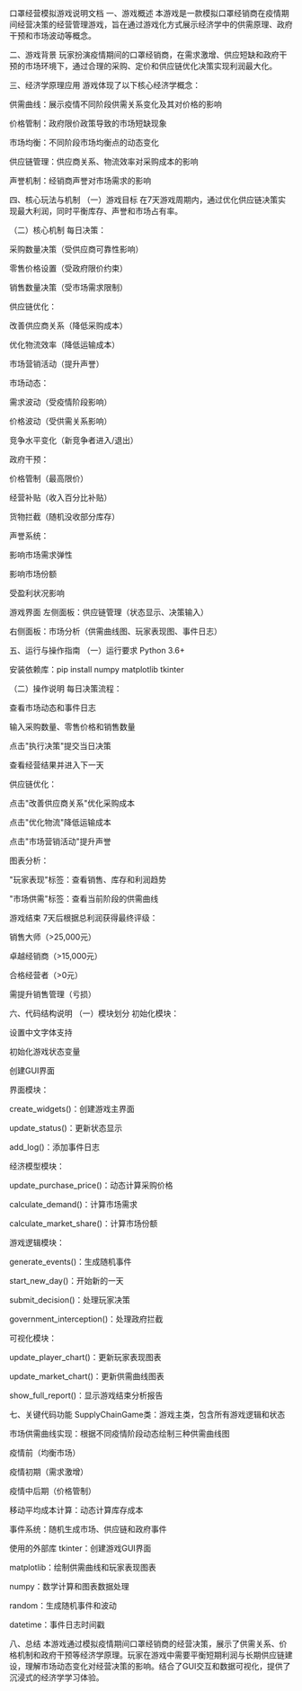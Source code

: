 口罩经营模拟游戏说明文档
一、游戏概述
本游戏是一款模拟口罩经销商在疫情期间经营决策的经营管理游戏，旨在通过游戏化方式展示经济学中的供需原理、政府干预和市场波动等概念。

二、游戏背景
玩家扮演疫情期间的口罩经销商，在需求激增、供应短缺和政府干预的市场环境下，通过合理的采购、定价和供应链优化决策实现利润最大化。

三、经济学原理应用
游戏体现了以下核心经济学概念：

供需曲线：展示疫情不同阶段供需关系变化及其对价格的影响

价格管制：政府限价政策导致的市场短缺现象

市场均衡：不同阶段市场均衡点的动态变化

供应链管理：供应商关系、物流效率对采购成本的影响

声誉机制：经销商声誉对市场需求的影响

四、核心玩法与机制
（一）游戏目标
在7天游戏周期内，通过优化供应链决策实现最大利润，同时平衡库存、声誉和市场占有率。

（二）核心机制
每日决策：

采购数量决策（受供应商可靠性影响）

零售价格设置（受政府限价约束）

销售数量决策（受市场需求限制）

供应链优化：

改善供应商关系（降低采购成本）

优化物流效率（降低运输成本）

市场营销活动（提升声誉）

市场动态：

需求波动（受疫情阶段影响）

价格波动（受供需关系影响）

竞争水平变化（新竞争者进入/退出）

政府干预：

价格管制（最高限价）

经营补贴（收入百分比补贴）

货物拦截（随机没收部分库存）

声誉系统：

影响市场需求弹性

影响市场份额

受盈利状况影响

游戏界面
左侧面板：供应链管理（状态显示、决策输入）

右侧面板：市场分析（供需曲线图、玩家表现图、事件日志）

五、运行与操作指南
（一）运行要求
Python 3.6+

安装依赖库：pip install numpy matplotlib tkinter

（二）操作说明
每日决策流程：

查看市场动态和事件日志

输入采购数量、零售价格和销售数量

点击"执行决策"提交当日决策

查看经营结果并进入下一天

供应链优化：

点击"改善供应商关系"优化采购成本

点击"优化物流"降低运输成本

点击"市场营销活动"提升声誉

图表分析：

"玩家表现"标签：查看销售、库存和利润趋势

"市场供需"标签：查看当前阶段的供需曲线

游戏结束
7天后根据总利润获得最终评级：

销售大师（>25,000元）

卓越经销商（>15,000元）

合格经营者（>0元）

需提升销售管理（亏损）

六、代码结构说明
（一）模块划分
初始化模块：

设置中文字体支持

初始化游戏状态变量

创建GUI界面

界面模块：

create_widgets()：创建游戏主界面

update_status()：更新状态显示

add_log()：添加事件日志

经济模型模块：

update_purchase_price()：动态计算采购价格

calculate_demand()：计算市场需求

calculate_market_share()：计算市场份额

游戏逻辑模块：

generate_events()：生成随机事件

start_new_day()：开始新的一天

submit_decision()：处理玩家决策

government_interception()：处理政府拦截

可视化模块：

update_player_chart()：更新玩家表现图表

update_market_chart()：更新供需曲线图表

show_full_report()：显示游戏结束分析报告

七、关键代码功能
SupplyChainGame类：游戏主类，包含所有游戏逻辑和状态

市场供需曲线实现：根据不同疫情阶段动态绘制三种供需曲线图

疫情前（均衡市场）

疫情初期（需求激增）

疫情中后期（价格管制）

移动平均成本计算：动态计算库存成本

事件系统：随机生成市场、供应链和政府事件

使用的外部库
tkinter：创建游戏GUI界面

matplotlib：绘制供需曲线和玩家表现图表

numpy：数学计算和图表数据处理

random：生成随机事件和波动

datetime：事件日志时间戳

八、总结
本游戏通过模拟疫情期间口罩经销商的经营决策，展示了供需关系、价格机制和政府干预等经济学原理。玩家在游戏中需要平衡短期利润与长期供应链建设，理解市场动态变化对经营决策的影响。结合了GUI交互和数据可视化，提供了沉浸式的经济学学习体验。

